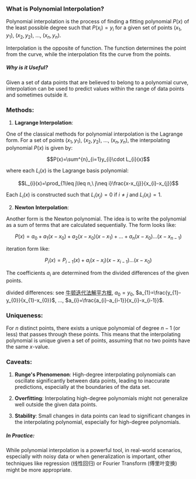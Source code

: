 ### What is Polynomial Interpolation?

Polynomial interpolation is the process of finding a fitting polynomial $P(x)$ of the least possible degree such that $P(x_{i})=y_{i}$ for a given set of points $(x_{1},y_{1}),\ (x_{2},y_{2}),\ \dots,\ (x_{n}, y_{n})$. 

Interpolation is the opposite of function. The function determines the point from the curve, while the interpolation fits the curve from the points.

##### Why is it Useful?

Given a set of data points that are believed to belong to a polynomial curve, interpolation can be used to predict values within the range of data points and sometimes outside it.

### Methods:

1. **Lagrange Interpolation**:
    
One of the classical methods for polynomial interpolation is the Lagrange form. For a set of points $(x_{1},y_{1}),\ (x_{2},y_{2}),\ \dots,\ (x_{n}, y_{n})$, the interpolating polynomial $P(x)$ is given by:

$$P(x)=\sum^{n}_{i=1}y_{i}\cdot L_{i}(x)$$
    
where each $L_{i}(x)$ is the Lagrange basis polynomial:

$$L_{i}(x)=\prod_{1\leq j\leq n,\ j\neq i}\frac{x-x_{j}}{x_{i}-x_{j}}$$
    
Each $L_{i}(x)$ is constructed such that $L_{i}(x_{j})=0$ if $i\neq j$ and $L_{i}(x_{i})=1$.
    
2. **Newton Interpolation**:
    
Another form is the Newton polynomial. The idea is to write the polynomial as a sum of terms that are calculated sequentially. The form looks like:

$$P(x)=a_{0}+a_{1}(x-x_{0})+a_{2}(x-x_{0})(x-x_{1})+\dots+a_{n}(x-x_{0})\dots (x-x_{n-1})$$

iteration form like:

$$P_{i}(x)=P_{i-1}(x)+a_{i}(x-x_{i})(x-x_{i-1})\dots(x-x_{0})$$
    
The coefficients $a_{i}$​ are determined from the divided differences of the given points.
    
divided differences: see [牛顿迭代法解平方根](牛顿迭代法解平方根.md), $a_{0} = y_{0}$, $a_{1}=\frac{y_{1}-y_{0}}{x_{1}-x_{0}}$, $\dots$, $a_{i}=\frac{a_{i}-a_{i-1}}{x_{i}-x_{i-1}}$.

### Uniqueness:

For $n$ distinct points, there exists a unique polynomial of degree $n-1$ (or less) that passes through these points. This means that the interpolating polynomial is unique given a set of points, assuming that no two points have the same $x$-value.

### Caveats:

1. **Runge's Phenomenon**: High-degree interpolating polynomials can oscillate significantly between data points, leading to inaccurate predictions, especially at the boundaries of the data set.
   
2. **Overfitting**: Interpolating high-degree polynomials might not generalize well outside the given data points.

3. **Stability**: Small changes in data points can lead to significant changes in the interpolating polynomial, especially for high-degree polynomials.

##### In Practice:

While polynomial interpolation is a powerful tool, in real-world scenarios, especially with noisy data or when generalization is important, other techniques like regression (线性回归) or Fourier Transform (傅里叶变换) might be more appropriate.

